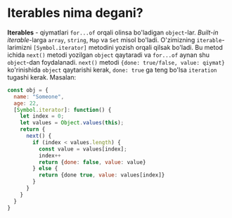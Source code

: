 # Iterables nima degani?

**Iterables** - qiymatlari `for...of` orqali olinsa bo'ladigan `object`-lar. _Built-in iterable_-larga `array`, `string`, `Map` va `Set` misol bo'ladi.
O'zimizning `iterable`-larimizni `[Symbol.iterator]` metodini yozish orqali qilsak bo'ladi. Bu metod ichida `next()` metodi yozilgan `object` qaytaradi va `for...of` aynan shu `object`-dan foydalanadi. `next()` metodi `{done: true/false, value: qiymat}` ko'rinishida `object` qaytarishi kerak, `done: true` ga teng bo'lsa `iteration` tugashi kerak. Masalan:

```javascript
const obj = {
  name: "Someone",
  age: 22,
  [Symbol.iterator]: function() {
    let index = 0;
    let values = Object.values(this);
    return {
      next() {
        if (index < values.length) {
          const value = values[index];
          index++
          return {done: false, value: value}
        } else {
          return {done true, value: values[index]}
        }
      }
    }
  }
}
```
